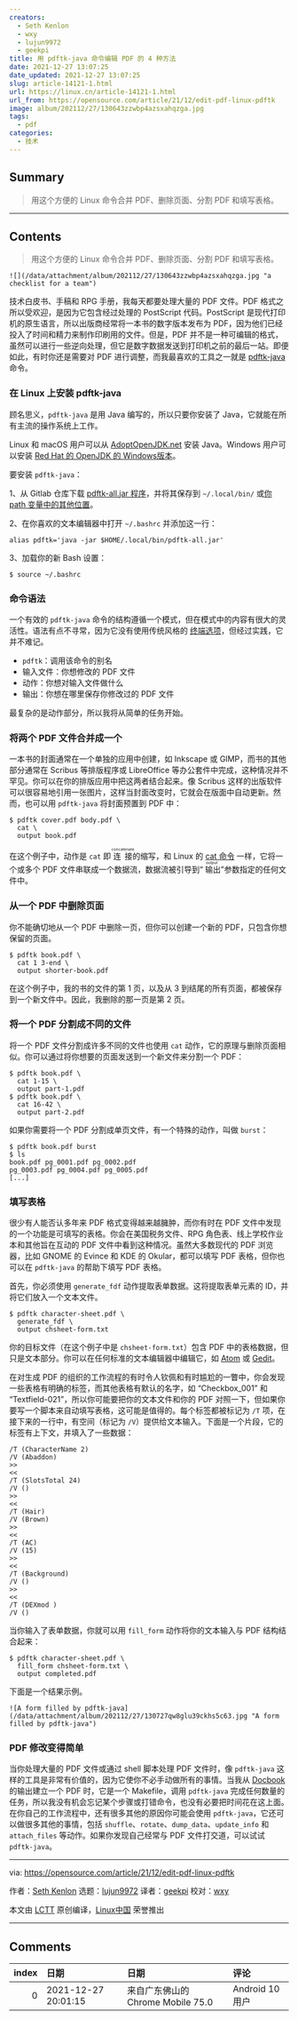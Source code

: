 ```yaml
---
creators:
  - Seth Kenlon
  - wxy
  - lujun9972
  - geekpi
title: 用 pdftk-java 命令编辑 PDF 的 4 种方法
date: 2021-12-27 13:07:25
date_updated: 2021-12-27 13:07:25
slug: article-14121-1.html
url: https://linux.cn/article-14121-1.html
url_from: https://opensource.com/article/21/12/edit-pdf-linux-pdftk
image: album/202112/27/130643zzwbp4azsxahqzga.jpg
tags:
  - pdf
categories:
  - 技术
---
```


## Summary

> 用这个方便的 Linux 命令合并 PDF、删除页面、分割 PDF 和填写表格。

***

<!-- more -->

## Contents

> 
> 用这个方便的 Linux 命令合并 PDF、删除页面、分割 PDF 和填写表格。
> 
> 
> 

`![](/data/attachment/album/202112/27/130643zzwbp4azsxahqzga.jpg "a checklist for a team")`

技术白皮书、手稿和 RPG 手册，我每天都要处理大量的 PDF 文件。PDF 格式之所以受欢迎，是因为它包含经过处理的 PostScript 代码。PostScript 是现代打印机的原生语言，所以出版商经常将一本书的数字版本发布为 PDF，因为他们已经投入了时间和精力来制作印刷用的文件。但是，PDF 并不是一种可编辑的格式，虽然可以进行一些逆向处理，但它是数字数据发送到打印机之前的最后一站。即便如此，有时你还是需要对 PDF 进行调整，而我最喜欢的工具之一就是 [pdftk-java](https://gitlab.com/pdftk-java/pdftk) 命令。

### 在 Linux 上安装 pdftk-java

顾名思义，`pdftk-java` 是用 Java 编写的，所以只要你安装了 Java，它就能在所有主流的操作系统上工作。

Linux 和 macOS 用户可以从 [AdoptOpenJDK.net](https://adoptopenjdk.net/releases.html) 安装 Java。Windows 用户可以安装 [Red Hat 的 OpenJDK 的 Windows版本](https://developers.redhat.com/products/openjdk/download)。

要安装 `pdftk-java`：

1、从 Gitlab 仓库下载 [pdftk-all.jar 程序](https://gitlab.com/pdftk-java/pdftk/-/jobs/1527259628/artifacts/raw/build/libs/pdftk-all.jar)，并将其保存到 `~/.local/bin/` 或[你 path 变量中的其他位置](https://opensource.com/article/17/6/set-path-linux)。

2、在你喜欢的文本编辑器中打开 `~/.bashrc` 并添加这一行：

```shell
alias pdftk='java -jar $HOME/.local/bin/pdftk-all.jar'
```

3、加载你的新 Bash 设置：

```shell
$ source ~/.bashrc
```

### 命令语法

一个有效的 `pdftk-java` 命令的结构遵循一个模式，但在模式中的内容有很大的灵活性。语法有点不寻常，因为它没有使用传统风格的 [终端选项](https://opensource.com/article/21/8/linux-terminal)，但经过实践，它并不难记。

* `pdftk`：调用该命令的别名
* 输入文件：你想修改的 PDF 文件
* 动作：你想对输入文件做什么
* 输出：你想在哪里保存你修改过的 PDF 文件

最复杂的是动作部分，所以我将从简单的任务开始。

### 将两个 PDF 文件合并成一个

一本书的封面通常在一个单独的应用中创建，如 Inkscape 或 GIMP，而书的其他部分通常在 Scribus 等排版程序或 LibreOffice 等办公套件中完成，这种情况并不罕见。你可以在你的排版应用中把这两者结合起来。像 Scribus 这样的出版软件可以很容易地引用一张图片，这样当封面改变时，它就会在版面中自动更新。然而，也可以用 `pdftk-java` 将封面预置到 PDF 中：

```shell
$ pdftk cover.pdf body.pdf \
  cat \
  output book.pdf
```

在这个例子中，动作是 `cat` 即 <ruby> 连接 <rt>  concatenate </rt></ruby> 的缩写，和 Linux 的 [cat 命令](https://opensource.com/article/19/2/getting-started-cat-command) 一样，它将一个或多个 PDF 文件串联成一个数据流，数据流被引导到“<ruby> 输出 <rt>  output </rt></ruby>”参数指定的任何文件中。

### 从一个 PDF 中删除页面

你不能确切地从一个 PDF 中删除一页，但你可以创建一个新的 PDF，只包含你想保留的页面。

```shell
$ pdftk book.pdf \
  cat 1 3-end \
  output shorter-book.pdf
```

在这个例子中，我的书的文件的第 1 页，以及从 3 到结尾的所有页面，都被保存到一个新文件中。因此，我删除的那一页是第 2 页。

### 将一个 PDF 分割成不同的文件

将一个 PDF 文件分割成许多不同的文件也使用 `cat` 动作，它的原理与删除页面相似。你可以通过将你想要的页面发送到一个新文件来分割一个 PDF：

```shell
$ pdftk book.pdf \
  cat 1-15 \
  output part-1.pdf
$ pdftk book.pdf \
  cat 16-42 \
  output part-2.pdf
```

如果你需要将一个 PDF 分割成单页文件，有一个特殊的动作，叫做 `burst`：

```shell
$ pdftk book.pdf burst
$ ls
book.pdf pg_0001.pdf pg_0002.pdf
pg_0003.pdf pg_0004.pdf pg_0005.pdf
[...]
```

### 填写表格

很少有人能否认多年来 PDF 格式变得越来越臃肿，而你有时在 PDF 文件中发现的一个功能是可填写的表格。你会在美国税务文件、RPG 角色表、线上学校作业本和其他旨在互动的 PDF 文件中看到这种情况。虽然大多数现代的 PDF 浏览器，比如 GNOME 的 Evince 和 KDE 的 Okular，都可以填写 PDF 表格，但你也可以在 `pdftk-java` 的帮助下填写 PDF 表格。

首先，你必须使用 `generate_fdf` 动作提取表单数据。这将提取表单元素的 ID，并将它们放入一个文本文件。

```shell
$ pdftk character-sheet.pdf \
  generate_fdf \
  output chsheet-form.txt
```

你的目标文件（在这个例子中是 `chsheet-form.txt`）包含 PDF 中的表格数据，但只是文本部分。你可以在任何标准的文本编辑器中编辑它，如 [Atom](https://opensource.com/article/20/12/atom) 或 [Gedit](https://opensource.com/article/20/12/gedit)。

在对生成 PDF 的组织的工作流程的有时令人钦佩和有时尴尬的一瞥中，你会发现一些表格有明确的标签，而其他表格有默认的名字，如 “Checkbox\_001” 和 “Textfield-021”，所以你可能要把你的文本文件和你的 PDF 对照一下，但如果你要写一个脚本来自动填写表格，这可能是值得的。每个标签都被标记为 `/T` 项，在接下来的一行中，有空间（标记为 `/V`）提供给文本输入。下面是一个片段，它的标签有上下文，并填入了一些数据：

```shell
/T (CharacterName 2)
/V (Abaddon)
>>
<<
/T (SlotsTotal 24)
/V ()
>>
<<
/T (Hair)
/V (Brown)
>>
<<
/T (AC)
/V (15)
>>
<<
/T (Background)
/V ()
>>
<<
/T (DEXmod )
/V ()
```

当你输入了表单数据，你就可以用 `fill_form` 动作将你的文本输入与 PDF 结构结合起来：

```shell
$ pdftk character-sheet.pdf \
  fill_form chsheet-form.txt \
  output completed.pdf
```

下面是一个结果示例。

`![A form filled by pdftk-java](/data/attachment/album/202112/27/130727qw8glu39ckhs5c63.jpg "A form filled by pdftk-java")`

### PDF 修改变得简单

当你处理大量的 PDF 文件或通过 shell 脚本处理 PDF 文件时，像 `pdftk-java` 这样的工具是非常有价值的，因为它使你不必手动做所有的事情。当我从 [Docbook](https://opensource.com/article/17/9/docbook) 的输出建立一个 PDF 时，它是一个 Makefile，调用 `pdftk-java` 完成任何数量的任务，所以我没有机会忘记某个步骤或打错命令，也没有必要把时间花在这上面。在你自己的工作流程中，还有很多其他的原因你可能会使用 `pdftk-java`，它还可以做很多其他的事情，包括 `shuffle`、`rotate`、`dump_data`、`update_info` 和 `attach_files` 等动作。如果你发现自己经常与 PDF 文件打交道，可以试试 `pdftk-java`。

---

via: <https://opensource.com/article/21/12/edit-pdf-linux-pdftk>

作者：[Seth Kenlon](https://opensource.com/users/seth) 选题：[lujun9972](https://github.com/lujun9972) 译者：[geekpi](https://github.com/geekpi) 校对：[wxy](https://github.com/wxy)

本文由 [LCTT](https://github.com/LCTT/TranslateProject) 原创编译，[Linux中国](https://linux.cn/) 荣誉推出

***

## Comments

|   index | 日期                | 日期                                              | 评论                                  |
|--------:|:--------------------|:--------------------------------------------------|:--------------------------------------|
|       0 | 2021-12-27 20:01:15 | 来自广东佛山的 Chrome Mobile 75.0|Android 10 用户 | 论pdf编辑神器，Libre office是永远的神 |
